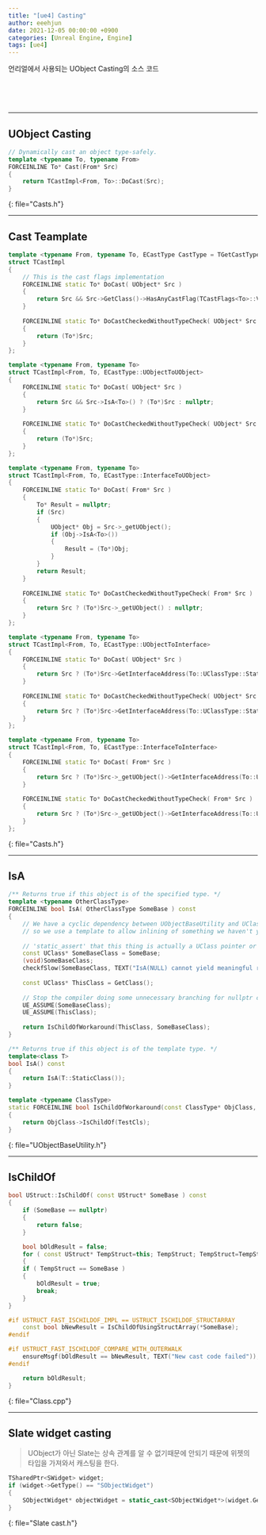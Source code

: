 ```yaml
---
title: "[ue4] Casting"
author: eeehjun
date: 2021-12-05 00:00:00 +0900
categories: [Unreal Engine, Engine]
tags: [ue4]
---
```


언리얼에서 사용되는 UObject Casting의 소스 코드

<!-- begin preview line -->
&emsp;&emsp;&emsp;&emsp;&emsp;&emsp;&emsp;&emsp;&emsp;&emsp;
&emsp;&emsp;&emsp;&emsp;&emsp;&emsp;&emsp;&emsp;&emsp;&emsp;
&emsp;&emsp;&emsp;&emsp;&emsp;&emsp;&emsp;&emsp;&emsp;&emsp;
&emsp;&emsp;&emsp;&emsp;&emsp;&emsp;&emsp;&emsp;&emsp;&emsp;
&emsp;&emsp;&emsp;&emsp;&emsp;&emsp;&emsp;&emsp;&emsp;&emsp;
&emsp;&emsp;&emsp;&emsp;&emsp;&emsp;&emsp;&emsp;&emsp;&emsp;
&emsp;&emsp;&emsp;&emsp;&emsp;&emsp;&emsp;&emsp;&emsp;&emsp;
&emsp;&emsp;&emsp;&emsp;&emsp;&emsp;&emsp;&emsp;&emsp;&emsp;
&emsp;&emsp;&emsp;&emsp;
<!-- end preview line -->


---
## UObject Casting

```cpp
// Dynamically cast an object type-safely.
template <typename To, typename From>
FORCEINLINE To* Cast(From* Src)
{
    return TCastImpl<From, To>::DoCast(Src);
}
```
{: file="Casts.h"}

---
## Cast Teamplate

```cpp
template <typename From, typename To, ECastType CastType = TGetCastType<From, To>::Value>
struct TCastImpl
{
    // This is the cast flags implementation
    FORCEINLINE static To* DoCast( UObject* Src )
    {
        return Src && Src->GetClass()->HasAnyCastFlag(TCastFlags<To>::Value) ? (To*)Src : nullptr;
    }
    
    FORCEINLINE static To* DoCastCheckedWithoutTypeCheck( UObject* Src )
    {
        return (To*)Src;
    }
};

template <typename From, typename To>
struct TCastImpl<From, To, ECastType::UObjectToUObject>
{
    FORCEINLINE static To* DoCast( UObject* Src )
    {
        return Src && Src->IsA<To>() ? (To*)Src : nullptr;
    }
    
    FORCEINLINE static To* DoCastCheckedWithoutTypeCheck( UObject* Src )
    {
        return (To*)Src;
    }
};

template <typename From, typename To>
struct TCastImpl<From, To, ECastType::InterfaceToUObject>
{
    FORCEINLINE static To* DoCast( From* Src )
    {
        To* Result = nullptr;
        if (Src)
        {
            UObject* Obj = Src->_getUObject();
            if (Obj->IsA<To>())
            {
                Result = (To*)Obj;
            }
        }
        return Result;
    }
    
    FORCEINLINE static To* DoCastCheckedWithoutTypeCheck( From* Src )
    {
        return Src ? (To*)Src->_getUObject() : nullptr;
    }
};

template <typename From, typename To>
struct TCastImpl<From, To, ECastType::UObjectToInterface>
{
    FORCEINLINE static To* DoCast( UObject* Src )
    {
        return Src ? (To*)Src->GetInterfaceAddress(To::UClassType::StaticClass()) : nullptr;
    }
    
    FORCEINLINE static To* DoCastCheckedWithoutTypeCheck( UObject* Src )
    {
        return Src ? (To*)Src->GetInterfaceAddress(To::UClassType::StaticClass()) : nullptr;
    }
};

template <typename From, typename To>
struct TCastImpl<From, To, ECastType::InterfaceToInterface>
{
    FORCEINLINE static To* DoCast( From* Src )
    {
        return Src ? (To*)Src->_getUObject()->GetInterfaceAddress(To::UClassType::StaticClass()) : nullptr;
    }
    
    FORCEINLINE static To* DoCastCheckedWithoutTypeCheck( From* Src )
    {
        return Src ? (To*)Src->_getUObject()->GetInterfaceAddress(To::UClassType::StaticClass()) : nullptr;
    }
};
```
{: file="Casts.h"}


---
## IsA

```cpp
/** Returns true if this object is of the specified type. */
template <typename OtherClassType>
FORCEINLINE bool IsA( OtherClassType SomeBase ) const
{
    // We have a cyclic dependency between UObjectBaseUtility and UClass,
    // so we use a template to allow inlining of something we haven't yet seen, because it delays compilation until the function is called.
    
    // 'static_assert' that this thing is actually a UClass pointer or convertible to it.
    const UClass* SomeBaseClass = SomeBase;
    (void)SomeBaseClass;
    checkfSlow(SomeBaseClass, TEXT("IsA(NULL) cannot yield meaningful results"));
    
    const UClass* ThisClass = GetClass();
    
    // Stop the compiler doing some unnecessary branching for nullptr checks
    UE_ASSUME(SomeBaseClass);
    UE_ASSUME(ThisClass);
    
    return IsChildOfWorkaround(ThisClass, SomeBaseClass);
}

/** Returns true if this object is of the template type. */
template<class T>
bool IsA() const
{
    return IsA(T::StaticClass());
}

template <typename ClassType>
static FORCEINLINE bool IsChildOfWorkaround(const ClassType* ObjClass, const ClassType* TestCls)
{
    return ObjClass->IsChildOf(TestCls);
}
```
{: file="UObjectBaseUtility.h"}


---
## IsChildOf

```cpp
bool UStruct::IsChildOf( const UStruct* SomeBase ) const
{
    if (SomeBase == nullptr)
    {
        return false;
    }

    bool bOldResult = false;
    for ( const UStruct* TempStruct=this; TempStruct; TempStruct=TempStruct->GetSuperStruct() )
    {
    if ( TempStruct == SomeBase )
    {
        bOldResult = true;
        break;
    }
}

#if USTRUCT_FAST_ISCHILDOF_IMPL == USTRUCT_ISCHILDOF_STRUCTARRAY
    const bool bNewResult = IsChildOfUsingStructArray(*SomeBase);
#endif

#if USTRUCT_FAST_ISCHILDOF_COMPARE_WITH_OUTERWALK
    ensureMsgf(bOldResult == bNewResult, TEXT("New cast code failed"));
#endif

    return bOldResult;
}
```
{: file="Class.cpp"}


---
## Slate widget casting

 > UObject가 아닌 Slate는 상속 관계를 알 수 없기때문에 안되기 때문에 위젯의 타입을 가져와서 캐스팅을 한다.

```cpp
TSharedPtr<SWidget> widget;
if (widget->GetType() == "SObjectWidget")
{
    SObjectWidget* objectWidget = static_cast<SObjectWidget*>(widget.Get());
}
```
{: file="Slate cast.h"}




